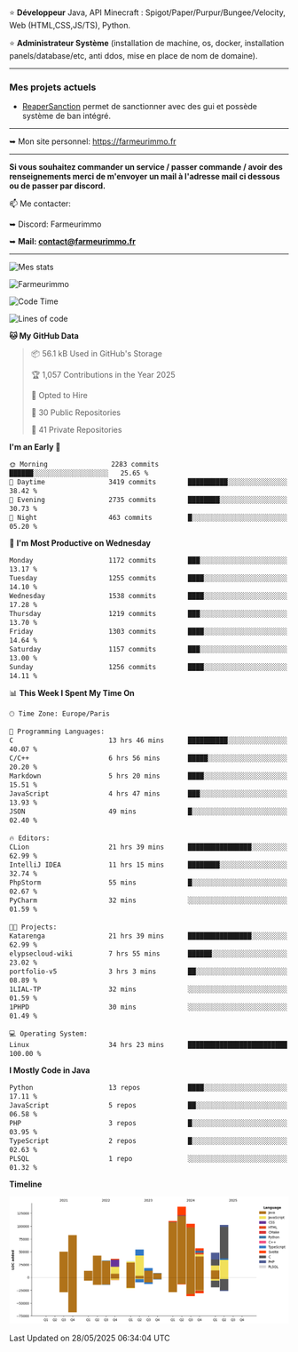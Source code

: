 ⭐ **Développeur** Java, API Minecraft : Spigot/Paper/Purpur/Bungee/Velocity, Web (HTML,CSS,JS/TS), Python.

⭐ **Administrateur Système** (installation de machine, os, docker, installation panels/database/etc, anti ddos, mise en place de nom de domaine).

---

### Mes projets actuels
- [ReaperSanction](https://www.spigotmc.org/resources/reapersanction.89580/) permet de sanctionner avec des gui et possède système de ban intégré.

---

➥ Mon site personnel: https://farmeurimmo.fr

---

**Si vous souhaitez commander un service / passer commande / avoir des renseignements merci de m'envoyer un mail à l'adresse mail ci dessous ou de passer par discord.**

📫 Me contacter:
 
   ➥ Discord: Farmeurimmo
   
   ➥ **Mail: contact@farmeurimmo.fr**

---

![Mes stats](https://github-readme-stats.farmeurimmo.fr/api?username=Farmeurimmo&count_private=true&show_icons=true&theme=radical)

<img src="https://komarev.com/ghpvc/?username=Farmeurimmo" alt="Farmeurimmo" />

<!--START_SECTION:waka-->
![Code Time](http://img.shields.io/badge/Code%20Time-2%2C064%20hrs%2042%20mins-blue)

![Lines of code](https://img.shields.io/badge/From%20Hello%20World%20I%27ve%20Written-932.5%20thousand%20lines%20of%20code-blue)

**🐱 My GitHub Data** 

> 📦 56.1 kB Used in GitHub's Storage 
 > 
> 🏆 1,057 Contributions in the Year 2025
 > 
> 💼 Opted to Hire
 > 
> 📜 30 Public Repositories 
 > 
> 🔑 41 Private Repositories 
 > 
**I'm an Early 🐤** 

```text
🌞 Morning                2283 commits        ██████░░░░░░░░░░░░░░░░░░░   25.65 % 
🌆 Daytime                3419 commits        ██████████░░░░░░░░░░░░░░░   38.42 % 
🌃 Evening                2735 commits        ████████░░░░░░░░░░░░░░░░░   30.73 % 
🌙 Night                  463 commits         █░░░░░░░░░░░░░░░░░░░░░░░░   05.20 % 
```
📅 **I'm Most Productive on Wednesday** 

```text
Monday                   1172 commits        ███░░░░░░░░░░░░░░░░░░░░░░   13.17 % 
Tuesday                  1255 commits        ████░░░░░░░░░░░░░░░░░░░░░   14.10 % 
Wednesday                1538 commits        ████░░░░░░░░░░░░░░░░░░░░░   17.28 % 
Thursday                 1219 commits        ███░░░░░░░░░░░░░░░░░░░░░░   13.70 % 
Friday                   1303 commits        ████░░░░░░░░░░░░░░░░░░░░░   14.64 % 
Saturday                 1157 commits        ███░░░░░░░░░░░░░░░░░░░░░░   13.00 % 
Sunday                   1256 commits        ████░░░░░░░░░░░░░░░░░░░░░   14.11 % 
```


📊 **This Week I Spent My Time On** 

```text
🕑︎ Time Zone: Europe/Paris

💬 Programming Languages: 
C                        13 hrs 46 mins      ██████████░░░░░░░░░░░░░░░   40.07 % 
C/C++                    6 hrs 56 mins       █████░░░░░░░░░░░░░░░░░░░░   20.20 % 
Markdown                 5 hrs 20 mins       ████░░░░░░░░░░░░░░░░░░░░░   15.51 % 
JavaScript               4 hrs 47 mins       ███░░░░░░░░░░░░░░░░░░░░░░   13.93 % 
JSON                     49 mins             █░░░░░░░░░░░░░░░░░░░░░░░░   02.40 % 

🔥 Editors: 
CLion                    21 hrs 39 mins      ████████████████░░░░░░░░░   62.99 % 
IntelliJ IDEA            11 hrs 15 mins      ████████░░░░░░░░░░░░░░░░░   32.74 % 
PhpStorm                 55 mins             █░░░░░░░░░░░░░░░░░░░░░░░░   02.67 % 
PyCharm                  32 mins             ░░░░░░░░░░░░░░░░░░░░░░░░░   01.59 % 

🐱‍💻 Projects: 
Katarenga                21 hrs 39 mins      ████████████████░░░░░░░░░   62.99 % 
elypsecloud-wiki         7 hrs 55 mins       ██████░░░░░░░░░░░░░░░░░░░   23.02 % 
portfolio-v5             3 hrs 3 mins        ██░░░░░░░░░░░░░░░░░░░░░░░   08.89 % 
1LIAL-TP                 32 mins             ░░░░░░░░░░░░░░░░░░░░░░░░░   01.59 % 
1PHPD                    30 mins             ░░░░░░░░░░░░░░░░░░░░░░░░░   01.49 % 

💻 Operating System: 
Linux                    34 hrs 23 mins      █████████████████████████   100.00 % 
```

**I Mostly Code in Java** 

```text
Python                   13 repos            ████░░░░░░░░░░░░░░░░░░░░░   17.11 % 
JavaScript               5 repos             ██░░░░░░░░░░░░░░░░░░░░░░░   06.58 % 
PHP                      3 repos             █░░░░░░░░░░░░░░░░░░░░░░░░   03.95 % 
TypeScript               2 repos             █░░░░░░░░░░░░░░░░░░░░░░░░   02.63 % 
PLSQL                    1 repo              ░░░░░░░░░░░░░░░░░░░░░░░░░   01.32 % 
```



**Timeline**

![Lines of Code chart](https://raw.githubusercontent.com/Farmeurimmo/Farmeurimmo/main/assets/bar_graph.png)


 Last Updated on 28/05/2025 06:34:04 UTC
<!--END_SECTION:waka-->
